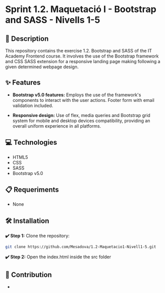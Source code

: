 # Sprint 1.2. Maquetació I - Bootstrap and SASS - Nivells 1-5

## 📄 Description

This repository contains the exercise 1.2. Bootstrap and SASS of the IT Academy Frontend course. It involves the use of the Bootstrap framework and CSS SASS extension for a responsive landing page making following a given determined webpage design.

## ✨ Features

- **Bootstrap v5.0 features:** Employs the use of the framework's components to interact with the user actions. Footer form with email validation included.

- **Responsive design:** Use of flex, media queries and Bootstrap grid system for mobile and desktop devices compatibility, providing an overall uniform experience in all platforms.

## 💻 Technologies

- HTML5
- CSS
- SASS
- Bootstrap v5.0

## 📋 Requeriments

- None

## 🛠️ Installation

**✔️ Step 1:** Clone the repository:

```bash
git clone https://github.com/Mesadova/1.2-Maquetacio1-Nivell1-5.git
```

**✔️ Step 2:** Open the index.html inside the src folder

## 🤝 Contribution

-
